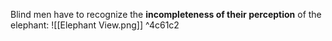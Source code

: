 Blind men have to recognize the **incompleteness of their perception** of the elephant:
![[Elephant View.png]] ^4c61c2